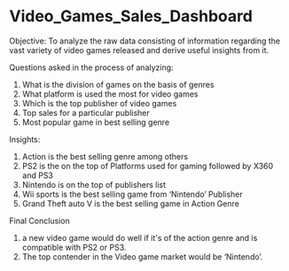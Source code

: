# Video_Games_Sales_Dashboard
Objective:
To analyze the raw data consisting of information regarding the vast variety of video games released and derive useful insights from it.

Questions asked in the process of analyzing:
1. What is the division of games on the basis of genres
2. What platform is used the most for video games
3. Which is the top publisher of video games
4. Top sales for a particular publisher
5. Most popular game in best selling genre

Insights:
1. Action is the best selling genre among others 
2. PS2 is the on the top of Platforms used for gaming followed by X360 and PS3
3. Nintendo is on the top of publishers list
4. Wii sports is the best selling game from ‘Nintendo’ Publisher
5. Grand Theft auto V is the best selling game in Action Genre

Final Conclusion
1. a new video game would do well if it's of the action genre and is compatible with PS2 or PS3. 
2. The top contender in the Video game market would be ‘Nintendo’.
